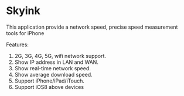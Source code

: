 # Skyink

This application provide a network speed, precise speed measurement tools for iPhone

Features:
1. 2G, 3G, 4G, 5G, wifi network support.
2. Show IP address in LAN and WAN.
3. Show real-time network speed.
4. Show average download speed.
5. Support iPhone/iPad/iTouch.
6. Support iOS8 above devices

